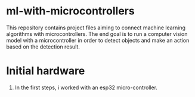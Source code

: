 # ml-with-microcontrollers
This repository contains project files aiming to connect machine learning algorithms with microcontrollers. The end goal is to run a computer vision model with a microcontroller in order to detect objects and make an 
action based on the detection result.

# Initial hardware

1. In the first steps, i worked with an esp32 micro-controller.
